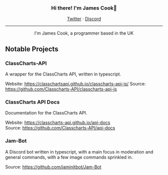 <h3 align="center">Hi there! I'm James Cook👋</h3>
<p align="center">
  <a href="https://twitter.com/jamesatjaminit">Twitter</a>  ·
  <a href="https://discord.gg/985yaqxPuy">Discord</a>
</p>

---

<p align="center">I'm James Cook, a programmer based in the UK</p>

## Notable Projects 
### ClassCharts-API
A wrapper for the ClassCharts API, written in typescript.  

Website: https://classchartsapi.github.io/classcharts-api-js/
Source: https://github.com/Classcharts-API/classcharts-api-js


### ClassCharts API Docs
Documentation for the ClassCharts API.  

Website: https://classcharts-api.github.io/api-docs  
Source: https://github.com/Classcharts-API/api-docs
### Jam-Bot
A Discord bot written in typescript, with a main focus in moderation and general commands, with a few image commands sprinkled in.  
  
Source: https://github.com/jaminitbot/Jam-Bot  
